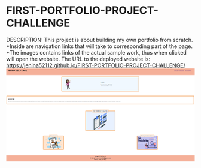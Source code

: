 # FIRST-PORTFOLIO-PROJECT-CHALLENGE
DESCRIPTION: This project is about building my own portfolio from scratch. 
*Inside are navigation links that will take to corresponding part of the page.
*The images contains links of the actual sample work, thus when clicked will open the website.
The URL to the deployed website is: https://jenina52112.github.io/FIRST-PORTFOLIO-PROJECT-CHALLENGE/
![alt text](image.png)